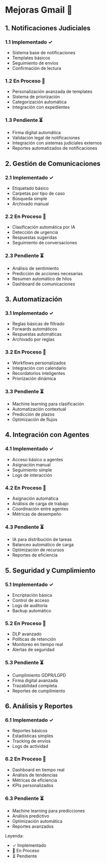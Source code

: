 # Mejoras Gmail 📧

## 1. Notificaciones Judiciales

### 1.1 Implementado ✓
- Sistema base de notificaciones
- Templates básicos
- Seguimiento de envíos
- Confirmación de lectura

### 1.2 En Proceso 🔄
- Personalización avanzada de templates
- Sistema de priorización
- Categorización automática
- Integración con expedientes

### 1.3 Pendiente ⏳
- Firma digital automática
- Validación legal de notificaciones
- Integración con sistemas judiciales externos
- Reportes automatizados de notificaciones

## 2. Gestión de Comunicaciones

### 2.1 Implementado ✓
- Etiquetado básico
- Carpetas por tipo de caso
- Búsqueda simple
- Archivado manual

### 2.2 En Proceso 🔄
- Clasificación automática por IA
- Detección de urgencia
- Respuestas sugeridas
- Seguimiento de conversaciones

### 2.3 Pendiente ⏳
- Análisis de sentimiento
- Predicción de acciones necesarias
- Resumen automático de hilos
- Dashboard de comunicaciones

## 3. Automatización

### 3.1 Implementado ✓
- Reglas básicas de filtrado
- Forwards automáticos
- Respuestas automáticas
- Archivado por reglas

### 3.2 En Proceso 🔄
- Workflows personalizados
- Integración con calendario
- Recordatorios inteligentes
- Priorización dinámica

### 3.3 Pendiente ⏳
- Machine learning para clasificación
- Automatización contextual
- Predicción de plazos
- Optimización de flujos

## 4. Integración con Agentes

### 4.1 Implementado ✓
- Acceso básico a agentes
- Asignación manual
- Seguimiento simple
- Logs de interacción

### 4.2 En Proceso 🔄
- Asignación automática
- Análisis de carga de trabajo
- Coordinación entre agentes
- Métricas de desempeño

### 4.3 Pendiente ⏳
- IA para distribución de tareas
- Balanceo automático de carga
- Optimización de recursos
- Reportes de eficiencia

## 5. Seguridad y Cumplimiento

### 5.1 Implementado ✓
- Encriptación básica
- Control de acceso
- Logs de auditoría
- Backup automático

### 5.2 En Proceso 🔄
- DLP avanzado
- Políticas de retención
- Monitoreo en tiempo real
- Alertas de seguridad

### 5.3 Pendiente ⏳
- Cumplimiento GDPR/LGPD
- Firma digital avanzada
- Trazabilidad completa
- Reportes de cumplimiento

## 6. Análisis y Reportes

### 6.1 Implementado ✓
- Reportes básicos
- Estadísticas simples
- Tracking de envíos
- Logs de actividad

### 6.2 En Proceso 🔄
- Dashboard en tiempo real
- Análisis de tendencias
- Métricas de eficiencia
- KPIs personalizados

### 6.3 Pendiente ⏳
- Machine learning para predicciones
- Análisis predictivo
- Optimización automática
- Reportes avanzados

Leyenda:
- ✓ Implementado
- 🔄 En Proceso
- ⏳ Pendiente
